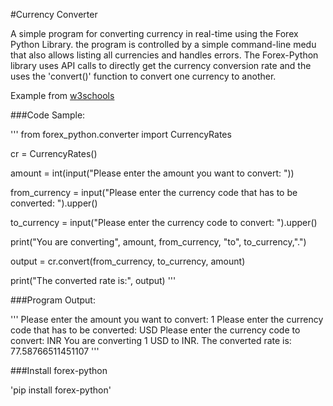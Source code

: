 #Currency Converter

A simple program for converting currency in real-time using the Forex Python Library. the program is controlled by a simple command-line medu that also allows listing all currencies and handles errors. The Forex-Python library uses API calls to directly get the currency conversion rate and the uses the 'convert()' function to convert one currency to another.

Example from [w3schools](https://www.w3schools.in/python/examples/real-time-currency-converter) 

###Code Sample:

'''
from forex_python.converter import CurrencyRates

cr = CurrencyRates()

amount = int(input("Please enter the amount you want to convert: "))

from_currency = input("Please enter the currency code that has to be converted: ").upper()

to_currency = input("Please enter the currency code to convert: ").upper()

print("You are converting", amount, from_currency, "to", to_currency,".")

output = cr.convert(from_currency, to_currency, amount)

print("The converted rate is:", output)
'''

###Program Output:

'''
Please enter the amount you want to convert: 1
Please enter the currency code that has to be converted: USD
Please enter the currency code to convert: INR
You are converting 1 USD to INR.
The converted rate is: 77.58766511451107
'''

###Install forex-python

'pip install forex-python'

